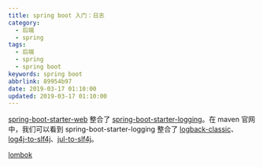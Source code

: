 ```yaml
---
title: spring boot 入门：日志
category:
  - 后端
  - spring
tags:
  - 后端
  - spring
  - spring boot
keywords: spring boot
abbrlink: 89954b97
date: 2019-03-17 01:10:00
updated: 2019-03-17 01:10:00
---
```


[spring-boot-starter-web](https://mvnrepository.com/artifact/org.springframework.boot/spring-boot-starter-web) 整合了 [spring-boot-starter-logging](https://mvnrepository.com/artifact/org.springframework.boot/spring-boot-starter-logging)。在 maven 官网中，我们可以看到 spring-boot-starter-logging 整合了 [logback-classic](https://mvnrepository.com/artifact/ch.qos.logback/logback-classic)、[log4j-to-slf4j](https://mvnrepository.com/artifact/org.apache.logging.log4j/log4j-to-slf4j)、[jul-to-slf4j](https://mvnrepository.com/artifact/org.slf4j/jul-to-slf4j)。

[lombok](https://mvnrepository.com/artifact/org.projectlombok/lombok/1.18.12)
